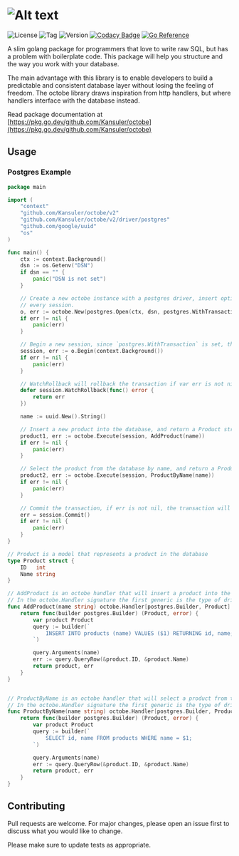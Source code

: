 # ![Alt text](https://raw.github.com/Kansuler/octobe/master/doc/octobe_logo.svg)

![License](https://img.shields.io/github/license/Kansuler/octobe) ![Tag](https://img.shields.io/github/v/tag/Kansuler/octobe) ![Version](https://img.shields.io/github/go-mod/go-version/Kansuler/octobe) [![Codacy Badge](https://app.codacy.com/project/badge/Grade/492e6729782b471788994a72f2359f39)](https://www.codacy.com/gh/Kansuler/octobe/dashboard?utm_source=github.com&utm_medium=referral&utm_content=Kansuler/octobe&utm_campaign=Badge_Grade) [![Go Reference](https://pkg.go.dev/badge/github.com/Kansuler/octobe.svg)](https://pkg.go.dev/github.com/Kansuler/octobe)

A slim golang package for programmers that love to write raw SQL, but has a problem with boilerplate code. This package
will help you structure and  the way you work with your database.

The main advantage with this library is to enable developers to build a predictable and consistent database layer
without losing the feeling of freedom. The octobe library draws inspiration from http handlers, but where handlers
interface with the database instead.

Read package documentation at
[https://pkg.go.dev/github.com/Kansuler/octobe](https://pkg.go.dev/github.com/Kansuler/octobe)

## Usage

### Postgres Example

```go
package main

import (
	"context"
	"github.com/Kansuler/octobe/v2"
	"github.com/Kansuler/octobe/v2/driver/postgres"
	"github.com/google/uuid"
	"os"
)

func main() {
    ctx := context.Background()
    dsn := os.Getenv("DSN")
    if dsn == "" {
        panic("DSN is not set")
    }

    // Create a new octobe instance with a postgres driver, insert optional options for configuration that applies to
    // every session.
    o, err := octobe.New(postgres.Open(ctx, dsn, postgres.WithTransaction(postgres.TxOptions{})))
    if err != nil {
        panic(err)
    }

    // Begin a new session, since `postgres.WithTransaction` is set, this will start a postgres transaction.
    session, err := o.Begin(context.Background())
    if err != nil {
        panic(err)
    }

    // WatchRollback will rollback the transaction if var err is not nil when the function returns.
    defer session.WatchRollback(func() error {
        return err
    })

    name := uuid.New().String()

    // Insert a new product into the database, and return a Product struct.
    product1, err := octobe.Execute(session, AddProduct(name))
    if err != nil {
        panic(err)
    }

    // Select the product from the database by name, and return a Product struct.
    product2, err := octobe.Execute(session, ProductByName(name))
    if err != nil {
        panic(err)
    }

    // Commit the transaction, if err is not nil, the transaction will be rolled back via WatchRollback.
    err = session.Commit()
    if err != nil {
        panic(err)
    }
}

// Product is a model that represents a product in the database
type Product struct {
    ID   int
    Name string
}

// AddProduct is an octobe handler that will insert a product into the database, and return a product model.
// In the octobe.Handler signature the first generic is the type of driver builder, and the second is the returned type.
func AddProduct(name string) octobe.Handler[postgres.Builder, Product] {
    return func(builder postgres.Builder) (Product, error) {
        var product Product
        query := builder(`
            INSERT INTO products (name) VALUES ($1) RETURNING id, name;
        `)

        query.Arguments(name)
        err := query.QueryRow(&product.ID, &product.Name)
        return product, err
    }
}


// ProductByName is an octobe handler that will select a product from the database by name, and return a product model.
// In the octobe.Handler signature the first generic is the type of driver builder, and the second is the returned type.
func ProductByName(name string) octobe.Handler[postgres.Builder, Product] {
	return func(builder postgres.Builder) (Product, error) {
		var product Product
		query := builder(`
			SELECT id, name FROM products WHERE name = $1;
		`)

		query.Arguments(name)
		err := query.QueryRow(&product.ID, &product.Name)
		return product, err
	}
}
```

## Contributing

Pull requests are welcome. For major changes, please open an issue first to discuss what you would like to change.

Please make sure to update tests as appropriate.
